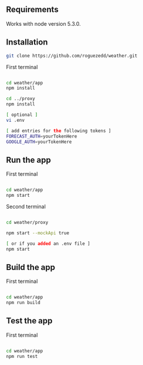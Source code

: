 ## Requirements

Works with node version 5.3.0.

## Installation

```sh
git clone https://github.com/roguezedd/weather.git

```

First terminal
```sh

cd weather/app
npm install

cd ../proxy
npm install

[ optional ]
vi .env

[ add entries for the following tokens ]
FORECAST_AUTH=yourTokenHere
GOOGLE_AUTH=yourTokenHere

```

## Run the app

First terminal
```sh

cd weather/app
npm start

```

Second terminal
```sh

cd weather/proxy

npm start --mockApi true

[ or if you added an .env file ]
npm start

```

## Build the app

First terminal
```sh

cd weather/app
npm run build

```

## Test the app

First terminal
```sh

cd weather/app
npm run test

```